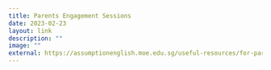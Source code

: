 ```yaml
---
title: Parents Engagement Sessions
date: 2023-02-23
layout: link
description: ""
image: ""
external: https://assumptionenglish.moe.edu.sg/useful-resources/for-parents/parents-engagement-sessions-2023/
---
```









